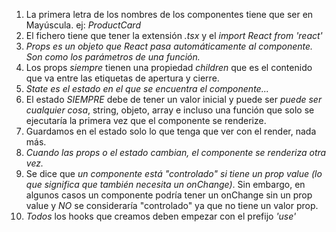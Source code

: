 1. La primera letra de los nombres de los componentes tiene que ser en Mayúscula. ej: _ProductCard_
2. El fichero tiene que tener la extensión _.tsx_ y el _import React from 'react'_
3. _Props es un objeto que React pasa automáticamente al componente. Son como los parámetros de una función._
4. Los props _siempre_ tienen una propiedad _children_ que es el contenido que va entre las etiquetas de apertura y cierre.
6. _State es el estado en el que se encuentra el componente..._
7. El estado _SIEMPRE_ debe de tener un valor inicial y puede ser _puede ser cualquier cosa_, string, objeto, array e incluso una función que solo se ejecutaría la primera vez que el componente se renderize.
8. Guardamos en el estado solo lo que tenga que ver con el render, nada más.
9. _Cuando las props o el estado cambian, el componente se renderiza otra vez._
10. Se dice que _un componente está "controlado" si tiene un prop value (lo que significa que también necesita un onChange)_. Sin embargo, en algunos casos un componente podría tener un onChange sin un prop value y _NO_ se consideraría "controlado" ya que no tiene un valor prop.
11. _Todos_ los hooks que creamos deben empezar con el prefijo _'use'_
